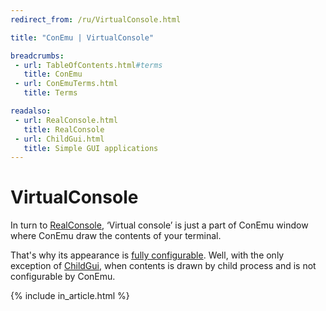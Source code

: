 ```yaml
---
redirect_from: /ru/VirtualConsole.html

title: "ConEmu | VirtualConsole"

breadcrumbs:
 - url: TableOfContents.html#terms
   title: ConEmu
 - url: ConEmuTerms.html
   title: Terms

readalso:
 - url: RealConsole.html
   title: RealConsole
 - url: ChildGui.html
   title: Simple GUI applications
---
```


# VirtualConsole

In turn to [RealConsole](RealConsole.html), ‘Virtual console’ is just a part
of ConEmu window where ConEmu draw the contents of your terminal.

That's why its appearance is [fully configurable](Settings.html).
Well, with the only exception of [ChildGui](ChildGui.html),
when contents is drawn by child process and is not configurable
by ConEmu.

{% include in_article.html %}
